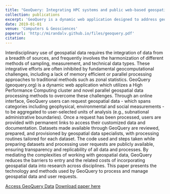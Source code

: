 ```yaml
---
title: "GeoQuery: Integrating HPC systems and public web-based geospatial data tools"
collection: publications
excerpt: 'GeoQuery is a dynamic web application designed to address geocomputational challenges in integrating geospatial data from various sources by utilizing a High Performance Computing cluster and parallel processing methods. The platform allows users to request, process, and access customized geospatial data, reducing barriers and costs associated with incorporating diverse geospatial data into interdisciplinary research.'
date: 2019-01-01
venue: 'Computers & Geosciences'
paperurl: 'http://mirandalv.github.io/files/geoquery.pdf'
citation:
---
```


Interdisciplinary use of geospatial data requires the integration of data from a breadth of sources, and frequently involves the harmonization of different methods of sampling, measurement, and technical data types. These integrative efforts are often inhibited by fundamental geocomputational challenges, including a lack of memory efficient or parallel processing approaches to traditional methods such as zonal statistics. GeoQuery (geoquery.org) is a dynamic web application which utilizes a High Performance Computing cluster and novel parallel geospatial data processing methods to overcome these challenges. Through an online interface, GeoQuery users can request geospatial data - which spans categories including geophysical, environmental and social measurements - to be aggregated to user-selected units of analysis (e.g., subnational administrative boundaries). Once a request has been processed, users are provided with permanent links to access their customized data and documentation. Datasets made available through GeoQuery are reviewed, prepared, and provisioned by geospatial data specialists, with processing routines tailored for each dataset. The code used and steps taken while preparing datasets and processing user requests are publicly available, ensuring transparency and replicability of all data and processes. By mediating the complexities of working with geospatial data, GeoQuery reduces the barriers to entry and the related costs of incorporating geospatial data into research across disciplines. This paper presents the technology and methods used by GeoQuery to process and manage geospatial data and user requests.

[Access GeoQuery Data](https://geo.aiddata.org/#!/)
[Download paper here](http://mirandalv.github.io/files/geoquery.pdf)
